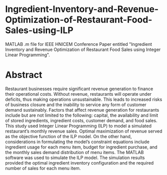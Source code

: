 # Ingredient-Inventory-and-Revenue-Optimization-of-Restaurant-Food-Sales-using-ILP
MATLAB .m file for IEEE HNICEM Conference Paper entitled "Ingredient Inventory and Revenue Optimization of Restaurant Food Sales using Integer Linear Programming".

<b><h1> Abstract </h1></b>
Restaurant businesses require significant revenue generation to finance their operational costs. Without revenue, restaurants will operate under deficits, thus making operations unsustainable. This leads to increased risks of business closure and the inability to service any form of customer demand sustainably. Factors that affect revenue generation for restaurants include but are not limited to the following: capital, the availability and limit of stored ingredients, ingredient costs, customer demand, and food sales. This study used Integer Linear Programming (ILP) to model a simulated restaurant’s monthly revenue sales. Optimal maximization of revenue served as the objective function of the ILP model. On the other hand, considerations in formulating the model’s constraint equations include ingredient usage for each menu item, budget for ingredient purchase, and the monthly sales demand distribution of menu items. The MATLAB software was used to simulate the ILP model. The simulation results provided the optimal ingredient inventory configuration and the required number of sales for each menu item.

